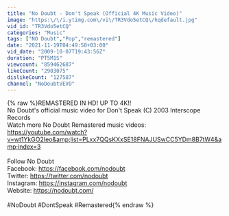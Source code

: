 ```yaml
---
title: "No Doubt - Don't Speak (Official 4K Music Video)"
image: "https:\/\/i.ytimg.com\/vi\/TR3Vdo5etCQ\/hqdefault.jpg"
vid_id: "TR3Vdo5etCQ"
categories: "Music"
tags: ["NO Doubt","Pop","remastered"]
date: "2021-11-19T04:49:58+03:00"
vid_date: "2009-10-07T19:43:56Z"
duration: "PT5M1S"
viewcount: "859462687"
likeCount: "2903075"
dislikeCount: "127587"
channel: "NoDoubtVEVO"
---
```

{% raw %}REMASTERED IN HD! UP TO 4K!!<br />No Doubt's official music video for Don't Speak (C) 2003 Interscope Records<br />Watch more No Doubt Remastered music videos: <a rel="nofollow" target="blank" href="https://youtube.com/watch?v=wt1YkGO2Ieo&amp;list=PLxx7QQsKXxSE18FNAJUSwCC5YDm8B7tW4&amp;index=3">https://youtube.com/watch?v=wt1YkGO2Ieo&amp;list=PLxx7QQsKXxSE18FNAJUSwCC5YDm8B7tW4&amp;index=3</a><br /><br />Follow No Doubt<br />Facebook: <a rel="nofollow" target="blank" href="https://facebook.com/nodoubt">https://facebook.com/nodoubt</a><br />Twitter: <a rel="nofollow" target="blank" href="https://twitter.com/nodoubt">https://twitter.com/nodoubt</a><br />Instagram: <a rel="nofollow" target="blank" href="https://instagram.com/nodoubt">https://instagram.com/nodoubt</a><br />Website: <a rel="nofollow" target="blank" href="https://nodoubt.com/">https://nodoubt.com/</a><br /><br />#NoDoubt #DontSpeak #Remastered{% endraw %}
